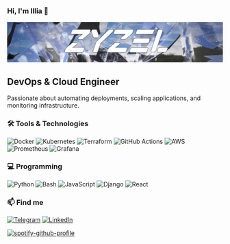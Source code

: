 ### Hi, I'm Illia 👋
![Header](https://github.com/IceZyzel/IceZyzel/blob/main/assets/header.png)

## DevOps & Cloud Engineer 

Passionate about automating deployments, scaling applications, and monitoring infrastructure.  

### 🛠 Tools & Technologies
![Docker](https://img.shields.io/badge/-Docker-8DAEF2?style=for-the-badge&logo=docker)
![Kubernetes](https://img.shields.io/badge/-Kubernetes-8DAEF2?style=for-the-badge&logo=kubernetes)
![Terraform](https://img.shields.io/badge/-Terraform-8DAEF2?style=for-the-badge&logo=terraform)
![GitHub Actions](https://img.shields.io/badge/-GitHub_Actions-8DAEF2?style=for-the-badge&logo=github-actions)
![AWS](https://img.shields.io/badge/-AWS-8DAEF2?style=for-the-badge&logo=amazon-aws)
![Prometheus](https://img.shields.io/badge/-Prometheus-8DAEF2?style=for-the-badge&logo=prometheus)
![Grafana](https://img.shields.io/badge/-Grafana-8DAEF2?style=for-the-badge&logo=grafana)

### 💻 Programming
![Python](https://img.shields.io/badge/-Python-8DAEF2?style=for-the-badge&logo=python)
![Bash](https://img.shields.io/badge/-Bash-8DAEF2?style=for-the-badge&logo=gnu-bash)
![JavaScript](https://img.shields.io/badge/-JavaScript-8DAEF2?style=for-the-badge&logo=javascript)
![Django](https://img.shields.io/badge/-Django-8DAEF2?style=for-the-badge&logo=django)
![React](https://img.shields.io/badge/-React-8DAEF2?style=for-the-badge&logo=react)

### 📫 Find me
[![Telegram](https://img.shields.io/badge/-Telegram-8DAEF2?style=for-the-badge&logo=telegram)](https://t-do.ru/zyzelq)
[![LinkedIn](https://img.shields.io/badge/-LinkedIn-8DAEF2?style=for-the-badge&logo=linkedin)](https://www.linkedin.com/in/zyzel/)

[![spotify-github-profile](https://spotify-github-profile.kittinanx.com/api/view?uid=31zo7olie3ahb76hcz7fy56xlxvm&cover_image=true&theme=novatorem&show_offline=false&background_color=121212&interchange=false&profanity=false&bar_color=8daef2&bar_color_cover=false)](https://github.com/kittinan/spotify-github-profile)
